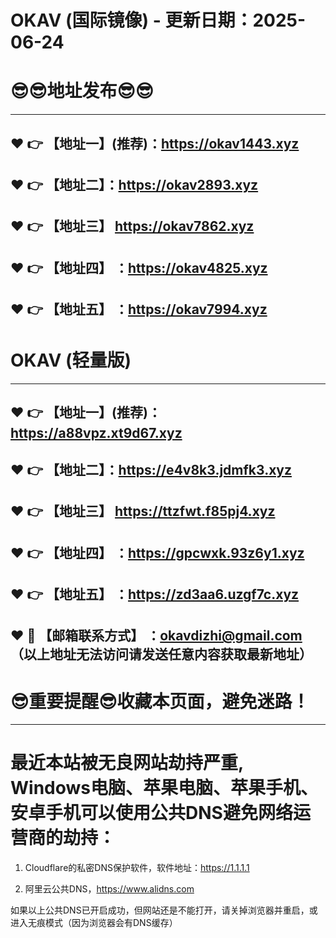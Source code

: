 # OKAV (国际镜像) - 更新日期：2025-06-24
:sunglasses::sunglasses:地址发布:sunglasses::sunglasses:
==
------
:heart: :point_right: 【地址一】(推荐)：https://okav1443.xyz
------
:heart: :point_right: 【地址二】：https://okav2893.xyz
------
:heart: :point_right: 【地址三】 https://okav7862.xyz
-----
:heart: :point_right: 【地址四】 ：https://okav4825.xyz
------
:heart: :point_right: 【地址五】 ：https://okav7994.xyz
------
# OKAV (轻量版)
------
:heart: :point_right: 【地址一】(推荐)：https://a88vpz.xt9d67.xyz
------
:heart: :point_right: 【地址二】：https://e4v8k3.jdmfk3.xyz
------
:heart: :point_right: 【地址三】 https://ttzfwt.f85pj4.xyz
-----
:heart: :point_right: 【地址四】 ：https://gpcwxk.93z6y1.xyz
------
:heart: :point_right: 【地址五】 ：https://zd3aa6.uzgf7c.xyz
------------
:heart: :e-mail: 【邮箱联系方式】 ：okavdizhi@gmail.com （以上地址无法访问请发送任意内容获取最新地址）
------
:sunglasses:重要提醒:sunglasses:收藏本页面，避免迷路！
==
------
最近本站被无良网站劫持严重, Windows电脑、苹果电脑、苹果手机、安卓手机可以使用公共DNS避免网络运营商的劫持：
==

1. Cloudflare的私密DNS保护软件，软件地址：https://1.1.1.1

2. 阿里云公共DNS，https://www.alidns.com

如果以上公共DNS已开启成功，但网站还是不能打开，请关掉浏览器并重启，或进入无痕模式（因为浏览器会有DNS缓存）
